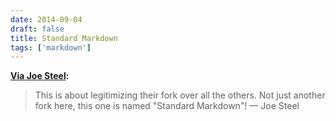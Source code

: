 ```yaml
---
date: 2014-09-04
draft: false
title: Standard Markdown
tags: ['markdown']
---
```


**[Via Joe Steel](http://joe-steel.com/2014-09-04-Legitimate-Text-Processing.html):**

> This is about legitimizing their fork over all the others. Not just another fork here, this one is named "Standard Markdown"! — Joe Steel<!-- excerpt -->
